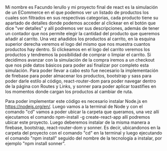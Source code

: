 Mi nombre es Facundo Ierullo y mi proyecto final de react es la simulación de un ECommerce en el que podemos ver un listado de productos los cuales son filtrados en sus respectivas categorias, cada producto tiene su apartado de detalles donde podemos acceder al clickear en el botón que dice "ver detalles" y allí podremos ver sus descripciones, además de tener un contador que nos permite elegir la cantidad del producto que queremos añadir al carrito. Una vez añadidos los productos al carrito, en la esquina superior derecha veremos el logo del mismo que nos muestra cuantos productos hay dentro. Si clickeamos en el logo del carrito veremos los productos y tendremos la posibilidad de comprar o limpiar el carrito. Si decidimos avanzar con la simulación de la compra iremos a un checkout que nos pide datos básicos para poder así finalizar por completo esta simulación.
Para poder llevar a cabo esto fue necesario la implementación de firebase para poder almacenar los productos, bootstrap y sass para poder darle estilo al código, react-router-dom para poder navegar dentro de la página con Routes y Links, y sonner para poder aplicar toastifies en los momentos donde cargan los productos al cambiar de ruta. 

Para poder implementar este código es necesario instalar Node.js en https://nodejs.org/en/. Luego vamos a la terminal de Node y con el comando "cd" vamos a poder ubicar la carpeta que queramos, una vez allí ejecutamos el comando npm-install -g create-react-app allí podremos ubicar este proyecto. Luego deberemos instalar de la misma manera a firebase, bootstrap, react-router-dom y sonner. Es decir, ubicandonos en la carpeta del proyecto con el comando "cd" en la terminal y luego ejecutando el comando "npm install" seguido del nombre de la tecnología a instalar, por ejemplo "npm install sonner". 